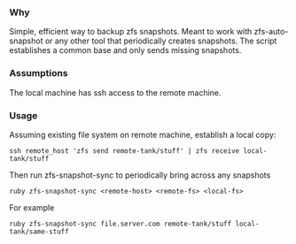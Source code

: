 ### Why

Simple, efficient way to backup zfs snapshots.  Meant to work with zfs-auto-snapshot or any other tool that periodically creates snapshots. The script establishes a common base and only sends missing snapshots.

### Assumptions

The local machine has ssh access to the remote machine.

### Usage

Assuming existing file system on remote machine, establish a local copy:

`ssh remote_host 'zfs send remote-tank/stuff' | zfs receive local-tank/stuff`

Then run zfs-snapshot-sync to periodically bring across any snapshots

`ruby zfs-snapshot-sync <remote-host> <remote-fs> <local-fs>`

For example

`ruby zfs-snapshot-sync file.server.com remote-tank/stuff local-tank/same-stuff`
